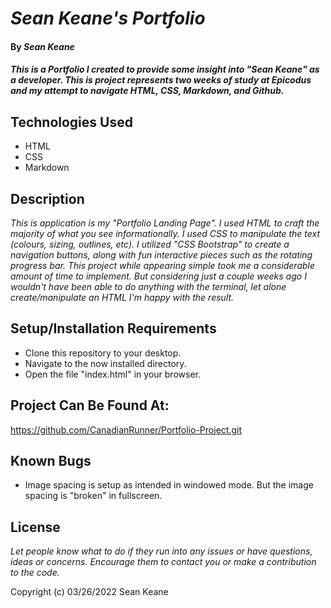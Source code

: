 # _Sean Keane's Portfolio_

#### By _**Sean Keane**_

#### _This is a Portfolio I created to provide some insight into "Sean Keane" as a developer.  This is project represents two weeks of study at Epicodus and my attempt to navigate HTML, CSS, Markdown, and Github._

## Technologies Used

* HTML
* CSS
* Markdown

## Description

_This is application is my "Portfolio Landing Page".  I used HTML to craft the majority of what you see informationally.  I used CSS to manipulate the text (colours, sizing, outlines, etc).  I utilized "CSS Bootstrap" to create a navigation buttons, along with fun interactive pieces such as the rotating progress bar.  This project while appearing simple took me a considerable amount of time to implement.  But considering just a couple weeks ago I wouldn't have been able to do anything with the terminal, let alone create/manipulate an HTML I'm happy with the result._

## Setup/Installation Requirements

* Clone this repository to your desktop.
* Navigate to the now installed directory.
* Open the file "index.html" in your browser.

## Project Can Be Found At:
https://github.com/CanadianRunner/Portfolio-Project.git

## Known Bugs

* Image spacing is setup as intended in windowed mode.  But the image spacing is "broken" in fullscreen.

## License

_Let people know what to do if they run into any issues or have questions, ideas or concerns.  Encourage them to contact you or make a contribution to the code._

Copyright (c) 03/26/2022 Sean Keane
